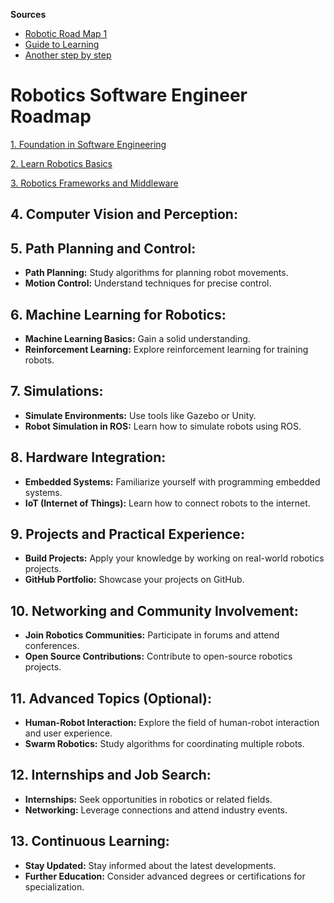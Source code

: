 **Sources**
- [Robotic Road Map 1](https://www.kevsrobots.com/assets/pdf/roadmap.pdf)
- [Guide to Learning](https://www.linkedin.com/pulse/transforming-dreams-reality-roadmap-ai-robotics-heerthi-raja-h/)
- [Another step by step](https://erc-bpgc.github.io/handbook/automation/intro/)


# Robotics Software Engineer Roadmap

[1. Foundation in Software Engineering](./software_foundations.md)
   
[2. Learn Robotics Basics](./robotics_basics.md)

[3. Robotics Frameworks and Middleware](./tools.md)

## 4. Computer Vision and Perception:

## 5. Path Planning and Control:
   - **Path Planning:** Study algorithms for planning robot movements.
   - **Motion Control:** Understand techniques for precise control.

## 6. Machine Learning for Robotics:
   - **Machine Learning Basics:** Gain a solid understanding.
   - **Reinforcement Learning:** Explore reinforcement learning for training robots.

## 7. Simulations:
   - **Simulate Environments:** Use tools like Gazebo or Unity.
   - **Robot Simulation in ROS:** Learn how to simulate robots using ROS.

## 8. Hardware Integration:
   - **Embedded Systems:** Familiarize yourself with programming embedded systems.
   - **IoT (Internet of Things):** Learn how to connect robots to the internet.

## 9. Projects and Practical Experience:
   - **Build Projects:** Apply your knowledge by working on real-world robotics projects.
   - **GitHub Portfolio:** Showcase your projects on GitHub.

## 10. Networking and Community Involvement:
   - **Join Robotics Communities:** Participate in forums and attend conferences.
   - **Open Source Contributions:** Contribute to open-source robotics projects.

## 11. Advanced Topics (Optional):
   - **Human-Robot Interaction:** Explore the field of human-robot interaction and user experience.
   - **Swarm Robotics:** Study algorithms for coordinating multiple robots.

## 12. Internships and Job Search:
   - **Internships:** Seek opportunities in robotics or related fields.
   - **Networking:** Leverage connections and attend industry events.

## 13. Continuous Learning:
   - **Stay Updated:** Stay informed about the latest developments.
   - **Further Education:** Consider advanced degrees or certifications for specialization.
